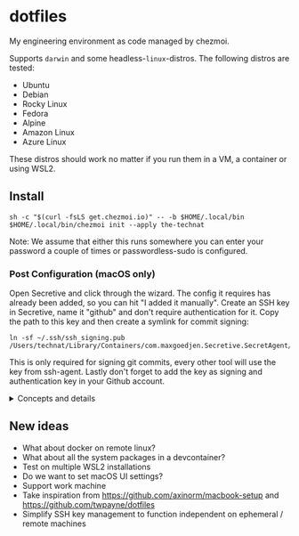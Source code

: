 # dotfiles

My engineering environment as code managed by chezmoi.

Supports `darwin` and some headless-`linux`-distros. The following distros are tested:
- Ubuntu
- Debian
- Rocky Linux
- Fedora
- Alpine
- Amazon Linux 
- Azure Linux

These distros should work no matter if you run them in a VM, a container or using WSL2.

## Install

```console
sh -c "$(curl -fsLS get.chezmoi.io)" -- -b $HOME/.local/bin
$HOME/.local/bin/chezmoi init --apply the-technat
```

Note: We assume that either this runs somewhere you can enter your password a couple of times or passwordless-sudo is configured.

### Post Configuration (macOS only)

Open Secretive and click through the wizard. The config it requires has already been added, so you can hit "I added it manually". Create an SSH key in Secretive, name it "github" and don't require authentication for it. Copy the path to this key and then create a symlink for commit signing:

```console
ln -sf ~/.ssh/ssh_signing.pub /Users/technat/Library/Containers/com.maxgoedjen.Secretive.SecretAgent/Data/PublicKeys/79312d1e83eec6fad1cd7841358a3ce2453e3c9.pub 
```

This is only required for signing git commits, every other tool will use the key from ssh-agent. Lastly don't forget to add the key as signing and authentication key in your Github account.

<details closed>
<summary>Concepts and details</summary>

## OS Support

As the headline suggests we support `darwin` and headless-`linux`. My idea with this was that I'm primarely using `darwin`-based systems where I'd like chezmoi to manage as much as possible so that I don't have to. This should include desktop tooling, helpers tools and even desktop settings. On the other hand I code regularlary on a remote linux system (e.g a VM in the cloud or a devcontainer). For this purpose chezmoi must be really good at porting over the experience I'm familiar with on my Mac to that remote system without taking too much time to do so and being reliable. That's why I exensively test my dotfiles against many popular linux distros to ensure that whatever OS the remote system has it should work out of the box within minutes.

## Tooling

I got two different package managers per OS. One is the default that's preinstalled on every OS and the other is [mise](https://mise.jdx.dev).

The system package manager is good at installing general tooling. It runs before we put our files in place and ensures a common baseline that we are going to need later. Mise on the other hand is very useful for installing development-specific tools where multiple versions of the same binary might be needed. Mise runs after we put our files in place and installs a handful of development tools that are assumed/used by aliases or have a config in our dotfiles. Any other development tools should be installed when needed.

Note: for macOS I count [homebrew](https://brew.sh) as system package manager as there's no one preinstalled.

## Devcontainers

We skip SSH and Git configs when we can detect that dotfiles are installed in a devcontainer. Devcontainers usually bring their own integrated solution how to authenticate against Git that mostly also relies on the SSH config, so we'd have to either be very specific about which directives we manage or ensure they never conflict.

## SSH

On my Mac I'm a fan of [Secretive](https://github.com/maxgoedjen/secretive) to store my SSH keys in the Security Enclace of my mac. Thus I have configured it's integration in my dotfiles and it's assumed that SSH keys are generated in there.

For remote linux systems there's a script that generates a default SSH key (unprotected) that could be used alongside a default SSH config that might be helpful.

</details>

## New ideas
- What about docker on remote linux?
- What about all the system packages in a devcontainer?
- Test on multiple WSL2 installations
- Do we want to set macOS UI settings?
- Support work machine
- Take inspiration from https://github.com/axinorm/macbook-setup and https://github.com/twpayne/dotfiles
- Simplify SSH key management to function independent on ephemeral / remote machines
